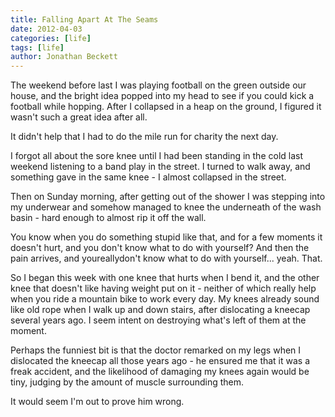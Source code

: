 ```yaml
---
title: Falling Apart At The Seams
date: 2012-04-03
categories: [life]
tags: [life]
author: Jonathan Beckett
---
```


The weekend before last I was playing football on the green outside our house, and the bright idea popped into my head to see if you could kick a football while hopping. After I collapsed in a heap on the ground, I figured it wasn't such a great idea after all.

It didn't help that I had to do the mile run for charity the next day.

I forgot all about the sore knee until I had been standing in the cold last weekend listening to a band play in the street. I turned to walk away, and something gave in the same knee - I almost collapsed in the street.

Then on Sunday morning, after getting out of the shower I was stepping into my underwear and somehow managed to knee the underneath of the wash basin - hard enough to almost rip it off the wall.

You know when you do something stupid like that, and for a few moments it doesn't hurt, and you don't know what to do with yourself? And then the pain arrives, and youreallydon't know what to do with yourself... yeah. That.

So I began this week with one knee that hurts when I bend it, and the other knee that doesn't like having weight put on it - neither of which really help when you ride a mountain bike to work every day. My knees already sound like old rope when I walk up and down stairs, after dislocating a kneecap several years ago. I seem intent on destroying what's left of them at the moment.

Perhaps the funniest bit is that the doctor remarked on my legs when I dislocated the kneecap all those years ago - he ensured me that it was a freak accident, and the likelihood of damaging my knees again would be tiny, judging by the amount of muscle surrounding them.

It would seem I'm out to prove him wrong.